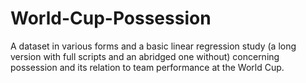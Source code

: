 # World-Cup-Possession

A dataset in various forms and a basic linear regression study (a long version with full scripts and an abridged one without) concerning possession and its relation to team performance at the World Cup.
